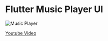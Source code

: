 # Flutter Music Player UI


![Music Player](https://github.com/rezaghz/flutter_music_player_ui/blob/master/ui.jpg)

[Youtube Video](https://www.youtube.com/watch?v=LA33BncK0UI)
